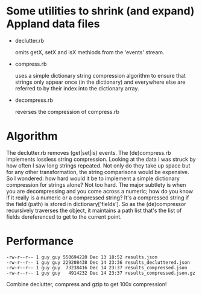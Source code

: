 # Some utilities to shrink (and expand) Appland data files

* declutter.rb

  omits getX, setX and isX methiods from the 'events' stream.

* compress.rb

  uses a simple dictionary string compression algorithm to ensure
  that strings only appear once (in the dictionary) and everywhere else are referred
  to by their index into the dictionary array.

* decompress.rb

  reverses the compression of compress.rb

# Algorithm

The declutter.rb removes (get|set|is) events.
The (de)compress.rb implements lossless string compression.
Looking at the data I was struck by how often I saw long strings repeated.
Not only do they take up space but for any other transformation, the string comparisons would be expensive.
So I wondered: how hard would it be to implement a simple dictionary compression for strings alone?
Not too hard. The major subtlety is when you are decompressing and you come across a numeric;
how do you know if it really is a numeric or a compressed string?
It's a compressed string if the field (path) is stored in dictionary['fields'].
So as the (de)compressor recursively traverses the object, it maintains
a path list that's the list of fields dereferenced to get to the current point.

# Performance

```
-rw-r--r-- 1 guy guy 550694220 Dec 13 18:52 results.json
-rw-r--r-- 1 guy guy 229208438 Dec 14 23:36 results_decluttered.json
-rw-r--r-- 1 guy guy  73238416 Dec 14 23:37 results_compressed.json
-rw-r--r-- 1 guy guy   4914232 Dec 14 23:37 results_compressed.json.gz
```

Combine declutter, compress and gzip to get 100x compression!
